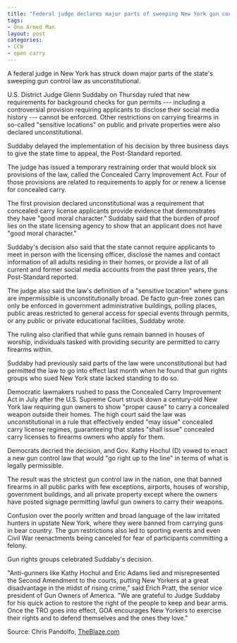 ```yaml
---
title: "Federal judge declares major parts of sweeping New York gun control law unconstitutional"
tags:
- One Armed Man
layout: post
categories:
- CCW
- open carry
---
```


A federal judge in New York has struck down major parts of the state's sweeping gun control law as unconstitutional.

U.S. District Judge Glenn Suddaby on Thursday ruled that new requirements for background checks for gun permits --- including a controversial provision requiring applicants to disclose their social media history --- cannot be enforced. Other restrictions on carrying firearms in so-called "sensitive locations" on public and private properties were also declared unconstitutional.

Suddaby delayed the implementation of his decision by three business days to give the state time to appeal, the Post-Standard reported.

The judge has issued a temporary restraining order that would block six provisions of the law, called the Concealed Carry Improvement Act. Four of those provisions are related to requirements to apply for or renew a license for concealed carry.

The first provision declared unconstitutional was a requirement that concealed carry license applicants provide evidence that demonstrates they have "good moral character." Suddaby said that the burden of proof lies on the state licensing agency to show that an applicant does not have "good moral character."

Suddaby's decision also said that the state cannot require applicants to meet in person with the licensing officer, disclose the names and contact information of all adults residing in their homes, or provide a list of all current and former social media accounts from the past three years, the Post-Standard reported.

The judge also said the law's definition of a "sensitive location" where guns are impermissible is unconstitutionally broad. De facto gun-free zones can only be enforced in government administrative buildings, polling places, public areas restricted to general access for special events through permits, or any public or private educational facilities, Suddaby wrote.

The ruling also clarified that while guns remain banned in houses of worship, individuals tasked with providing security are permitted to carry firearms within.

Suddaby had previously said parts of the law were unconstitutional but had permitted the law to go into effect last month when he found that gun rights groups who sued New York state lacked standing to do so.

Democratic lawmakers rushed to pass the Concealed Carry Improvement Act in July after the U.S. Supreme Court struck down a century-old New York law requiring gun owners to show "proper cause" to carry a concealed weapon outside their homes. The high court said the law was unconstitutional in a rule that effectively ended "may issue" concealed carry license regimes, guaranteeing that states "shall issue" concealed carry licenses to firearms owners who apply for them.

Democrats decried the decision, and Gov. Kathy Hochul (D) vowed to enact a new gun control law that would "go right up to the line" in terms of what is legally permissible.

The result was the strictest gun control law in the nation, one that banned firearms in all public parks with few exceptions, airports, houses of worship, government buildings, and all private property except where the owners have posted signage permitting lawful gun owners to carry their weapons.

Confusion over the poorly written and broad language of the law irritated hunters in upstate New York, where they were banned from carrying guns in bear country. The gun restrictions also led to sporting events and even Civil War reenactments being canceled for fear of participants committing a felony.

Gun rights groups celebrated Suddaby's decision.

"Anti-gunners like Kathy Hochul and Eric Adams lied and misrepresented the Second Amendment to the courts, putting New Yorkers at a great disadvantage in the midst of rising crime," said Erich Pratt, the senior vice president of Gun Owners of America. "We are grateful to Judge Suddaby for his quick action to restore the right of the people to keep and bear arms. Once the TRO goes into effect, GOA encourages New Yorkers to exercise their rights and to defend themselves and the ones they love."

Source: Chris Pandolfo, [TheBlaze.com](https://www.theblaze.com/news/federal-judge-strikes-down-ny-gun-law)
